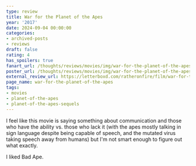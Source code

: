 ```yaml
---
type: review
title: War for the Planet of the Apes
year: '2017'
date: 2024-09-04 00:00:00
categories:
- archived-posts
- reviews
draft: false
rating: 4
has_spoilers: true
fanart_url: /thoughts/reviews/movies/img/war-for-the-planet-of-the-apes_fanart.png
poster_url: /thoughts/reviews/movies/img/war-for-the-planet-of-the-apes_poster.png
external_review_url: https://letterboxd.com/ratheronfire/film/war-for-the-planet-of-the-apes/
page_name: war-for-the-planet-of-the-apes
tags:
- movies
- planet-of-the-apes
- planet-of-the-apes-sequels
---
```


I feel like this movie is saying something about communication and those who have the ability vs. those who lack it (with the apes mostly talking in sign language despite being capable of speech, and the mutated virus taking speech away from humans) but I'm not smart enough to figure out what exactly.

I liked Bad Ape.

